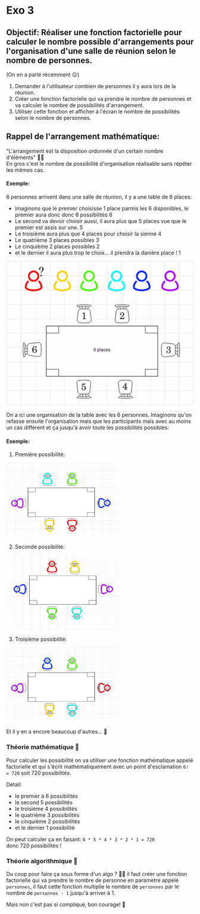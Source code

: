 # Exo 3

## Objectif:  Réaliser une fonction factorielle pour calculer le nombre possible d'arrangements pour l'organisation d'une salle de réunion selon le nombre de personnes.
(On en a parlé récemment 😉)

1. Demander à l'utilisateur combien de personnes il y aura lors de la réunion.
2. Créer une fonction factorielle qui va prendre le nombre de personnes et va calculer le nombre de possibilités d'arrangement.
3. Utiliser cette fonction et afficher à l'écran le nombre de possibilités selon le nombre de personnes.

## Rappel de l'arrangement mathématique:
"L'arrangement est la disposition ordonnée d'un certain nombre d'éléments" 🤨🤔<br>
En gros c'est le nombre de possibilité d'organisation réalisable sans répéter les mêmes cas.

#### Exemple:
6 personnes arrivent dans une salle de réunion, il y a une table de 6 places:
- Imaginons que le premier choisisse 1 place parmis les 6 disponibles, le premier aura donc donc 6 possibilités 6️
- Le second va devoir choisir aussi, il aura plus que 5 places vue que le premier est assis sur une. 5️
- Le troisième aura plus que 4 places pour choisir la sienne 4️
- Le quatrième 3 places possibles 3️
- Le cinquième 2 places possibles 2️ 
- et le dernier il aura plus trop le choix... il prendra la danière place ! 1️

![Alt Text](images/table.gif)

On a ici une organisation de la table avec les 6 personnes.
Imaginons qu'on refasse ensuite l'organisation mais que les participants mais avec au moins un cas différent et ça jusqu'à avoir toute les possibilités possibles:

#### Exemple:

1. Première possibilité:

<img src="images/p1.png" width="300" height="200" />

2. Seconde possibilité:

<img src="images/p2.png" width="300" height="200" />

3. Troisième possibilité:

<img src="images/p3.png" width="300" height="200" />

Et il y en a encore beaucoup d'autres... 😬

### Théorie mathématique 🧮 

Pour calculer les possibilité on va utiliser une fonction mathématique appelé factorielle et qui s'écrit mathématiquement avec un point d'esclamation `6! = 720` soit 720 possibilités.

Détail:
- le premier à 6 possibilités
- le second 5 possibilités
- le troisième 4 possibilités
- le quatriéme 3 possibilités
- le cinquième 2 possibilités
- et le dernier 1 possibilité

On peut calculer ça en faisant: `6 * 5 * 4 * 3 * 2 * 1 = 720` <br>
donc 720 possibilités !

### Théorie algorithmique 🤖

Du coup pour faire ça sous forme d'un algo ? 🤨🤔 
il faut créer une fonction factorielle qui va prendre le nombre de personne en paramètre appelé `personnes`,
il faut cette fonction multiplie le nombre de `personnes` par le nombre de `personnes - 1` jusqu'à arriver à 1.

Mais non c'est pas si compliqué, bon courage! 💪

